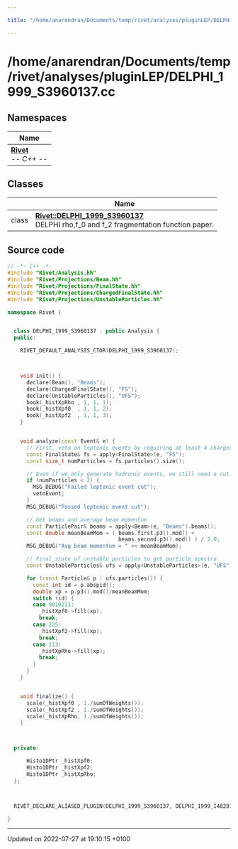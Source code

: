 ```yaml
---

title: "/home/anarendran/Documents/temp/rivet/analyses/pluginLEP/DELPHI_1999_S3960137.cc"

---
```


# /home/anarendran/Documents/temp/rivet/analyses/pluginLEP/DELPHI_1999_S3960137.cc



## Namespaces

| Name           |
| -------------- |
| **[Rivet](http://example.org/namespaces/namespacerivet/)** <br>-*- C++ -*-  |

## Classes

|                | Name           |
| -------------- | -------------- |
| class | **[Rivet::DELPHI_1999_S3960137](http://example.org/classes/classrivet_1_1delphi__1999__s3960137/)** <br>DELPHI rho,f_0 and f_2 fragmentation function paper.  |




## Source code

```cpp
// -*- C++ -*-
#include "Rivet/Analysis.hh"
#include "Rivet/Projections/Beam.hh"
#include "Rivet/Projections/FinalState.hh"
#include "Rivet/Projections/ChargedFinalState.hh"
#include "Rivet/Projections/UnstableParticles.hh"

namespace Rivet {


  class DELPHI_1999_S3960137 : public Analysis {
  public:

    RIVET_DEFAULT_ANALYSIS_CTOR(DELPHI_1999_S3960137);



    void init() {
      declare(Beam(), "Beams");
      declare(ChargedFinalState(), "FS");
      declare(UnstableParticles(), "UFS");
      book(_histXpRho , 1, 1, 1);
      book(_histXpf0  , 1, 1, 2);
      book(_histXpf2  , 1, 1, 3);
    }


    void analyze(const Event& e) {
      // First, veto on leptonic events by requiring at least 4 charged FS particles
      const FinalState& fs = apply<FinalState>(e, "FS");
      const size_t numParticles = fs.particles().size();

      // Even if we only generate hadronic events, we still need a cut on numCharged >= 2.
      if (numParticles < 2) {
        MSG_DEBUG("Failed leptonic event cut");
        vetoEvent;
      }
      MSG_DEBUG("Passed leptonic event cut");

      // Get beams and average beam momentum
      const ParticlePair& beams = apply<Beam>(e, "Beams").beams();
      const double meanBeamMom = ( beams.first.p3().mod() +
                                   beams.second.p3().mod() ) / 2.0;
      MSG_DEBUG("Avg beam momentum = " << meanBeamMom);

      // Final state of unstable particles to get particle spectra
      const UnstableParticles& ufs = apply<UnstableParticles>(e, "UFS");

      for (const Particle& p : ufs.particles()) {
        const int id = p.abspid();
        double xp = p.p3().mod()/meanBeamMom;
        switch (id) {
        case 9010221:
          _histXpf0->fill(xp);
          break;
        case 225:
          _histXpf2->fill(xp);
          break;
        case 113:
          _histXpRho->fill(xp);
          break;
        }
      }
    }


    void finalize() {
      scale(_histXpf0 , 1./sumOfWeights());
      scale(_histXpf2 , 1./sumOfWeights());
      scale(_histXpRho, 1./sumOfWeights());
    }



  private:

      Histo1DPtr _histXpf0;
      Histo1DPtr _histXpf2;
      Histo1DPtr _histXpRho;
  };



  RIVET_DECLARE_ALIASED_PLUGIN(DELPHI_1999_S3960137, DELPHI_1999_I482816);

}
```


-------------------------------

Updated on 2022-07-27 at 19:10:15 +0100
